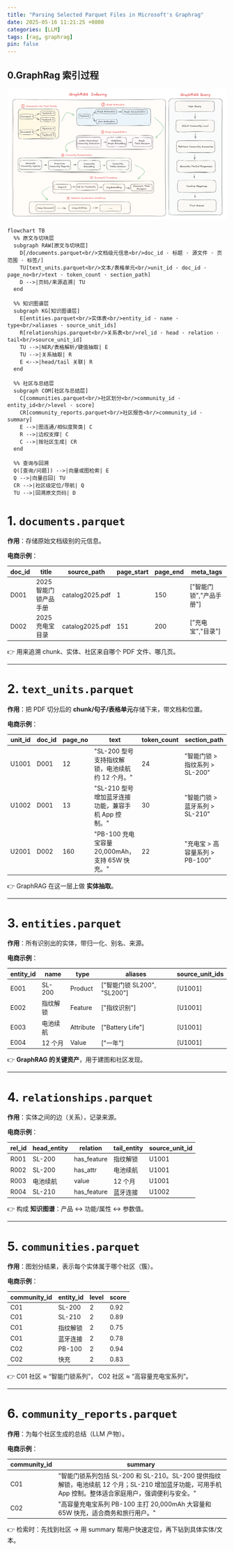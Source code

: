 ```yaml
---
title: "Parsing Selected Parquet Files in Microsoft's Graphrag"
date: 2025-05-16 11:21:25 +0800
categories: [LLM]
tags: [rag, graphrag]
pin: false
---
```


## 0.GraphRag 索引过程

![image-20250906115336753](../assets/typoraimg/image-20250906115336753.png)


```mermaid
flowchart TB
  %% 原文与切块层
  subgraph RAW[原文与切块层]
    D[/documents.parquet<br/>文档级元信息<br/>doc_id · 标题 · 源文件 · 页范围 · 标签/]
    TU[text_units.parquet<br/>文本/表格单元<br/>unit_id · doc_id · page_no<br/>text · token_count · section_path]
    D -->|页码/来源追溯| TU
  end

  %% 知识图谱层
  subgraph KG[知识图谱层]
    E[entities.parquet<br/>实体表<br/>entity_id · name · type<br/>aliases · source_unit_ids]
    R[relationships.parquet<br/>关系表<br/>rel_id · head · relation · tail<br/>source_unit_id]
    TU -->|NER/表格解析/键值抽取| E
    TU -->|关系抽取| R
    E <-->|head/tail 关联| R
  end

  %% 社区与总结层
  subgraph COM[社区与总结层]
    C[communities.parquet<br/>社区划分<br/>community_id · entity_id<br/>level · score]
    CR[community_reports.parquet<br/>社区报告<br/>community_id · summary]
    E -->|图连通/相似度聚类| C
    R -->|边权支撑| C
    C -->|按社区生成| CR
  end

  %% 查询与回溯
  Q([查询/问题]) -->|向量或图检索| E
  Q -->|向量召回| TU
  CR -->|社区级定位/导航| Q
  TU -->|回溯原文页码| D

```

# 1. `documents.parquet`

**作用**：存储原始文档级别的元信息。

**电商示例**：

| doc_id | title                 | source_path     | page_start | page_end | meta_tags               |
| ------ | --------------------- | --------------- | ---------- | -------- | ----------------------- |
| D001   | 2025 智能门锁产品手册 | catalog2025.pdf | 1          | 150      | ["智能门锁","产品手册"] |
| D002   | 2025 充电宝目录       | catalog2025.pdf | 151        | 200      | ["充电宝","目录"]       |

👉 用来追溯 chunk、实体、社区来自哪个 PDF 文件、哪几页。

------

# 2. `text_units.parquet`

**作用**：把 PDF 切分后的 **chunk/句子/表格单元**存储下来，带文档和位置。

**电商示例**：

| unit_id | doc_id | page_no | text                                               | token_count | section_path                   |
| ------- | ------ | ------- | -------------------------------------------------- | ----------- | ------------------------------ |
| U1001   | D001   | 12      | "SL-200 型号支持指纹解锁，电池续航约 12 个月。"    | 24          | "智能门锁 > 指纹系列 > SL-200" |
| U1002   | D001   | 13      | "SL-210 型号增加蓝牙连接功能，兼容手机 App 控制。" | 30          | "智能门锁 > 蓝牙系列 > SL-210" |
| U2001   | D002   | 160     | "PB-100 充电宝容量 20,000mAh，支持 65W 快充。"     | 22          | "充电宝 > 高容量系列 > PB-100" |

👉 GraphRAG 在这一层上做 **实体抽取**。

------

# 3. `entities.parquet`

**作用**：所有识别出的实体，带归一化、别名、来源。

**电商示例**：

| entity_id | name     | type      | aliases                     | source_unit_ids |
| --------- | -------- | --------- | --------------------------- | --------------- |
| E001      | SL-200   | Product   | ["智能门锁 SL200", "SL200"] | [U1001]         |
| E002      | 指纹解锁 | Feature   | ["指纹识别"]                | [U1001]         |
| E003      | 电池续航 | Attribute | ["Battery Life"]            | [U1001]         |
| E004      | 12 个月  | Value     | ["一年"]                    | [U1001]         |

👉 **GraphRAG 的关键资产**，用于建图和社区发现。

------

# 4. `relationships.parquet`

**作用**：实体之间的边（关系），记录来源。

**电商示例**：

| rel_id | head_entity | relation    | tail_entity | source_unit_id |
| ------ | ----------- | ----------- | ----------- | -------------- |
| R001   | SL-200      | has_feature | 指纹解锁    | U1001          |
| R002   | SL-200      | has_attr    | 电池续航    | U1001          |
| R003   | 电池续航    | value       | 12 个月     | U1001          |
| R004   | SL-210      | has_feature | 蓝牙连接    | U1002          |

👉 构成 **知识图谱**：产品 ↔ 功能/属性 ↔ 参数值。

------

# 5. `communities.parquet`

**作用**：图划分结果，表示每个实体属于哪个社区（簇）。

**电商示例**：

| community_id | entity_id | level | score |
| ------------ | --------- | ----- | ----- |
| C01          | SL-200    | 2     | 0.92  |
| C01          | SL-210    | 2     | 0.89  |
| C01          | 指纹解锁  | 2     | 0.75  |
| C01          | 蓝牙连接  | 2     | 0.78  |
| C02          | PB-100    | 2     | 0.94  |
| C02          | 快充      | 2     | 0.83  |

👉 C01 社区 ≈ “智能门锁系列”，
 C02 社区 ≈ “高容量充电宝系列”。

------

# 6. `community_reports.parquet`

**作用**：为每个社区生成的总结（LLM 产物）。

**电商示例**：

| community_id | summary                                                      |
| ------------ | ------------------------------------------------------------ |
| C01          | "智能门锁系列包括 SL-200 和 SL-210。SL-200 提供指纹解锁，电池续航 12 个月；SL-210 增加蓝牙功能，可用手机 App 控制。整体适合家庭用户，强调便利与安全。" |
| C02          | "高容量充电宝系列 PB-100 主打 20,000mAh 大容量和 65W 快充，适合商务和旅行用户。" |

👉 检索时：先找到社区 → 用 summary 帮用户快速定位，再下钻到具体实体/文本。
